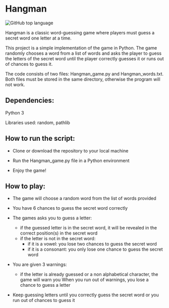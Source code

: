 # Hangman
![GitHub top language](https://img.shields.io/github/languages/top/herrerovir/hangman-game)


Hangman is a classic word-guessing game where players must guess a secret word one letter at a time. 

This project is a simple implementation of the game in Python. The game randomly chooses a word from a list of words and asks the player to guess the letters of the secret word until the player correctly guesses it or runs out of chances to guess it. 

The code consists of two files: Hangman_game.py and Hangman_words.txt. Both files must be stored in the same directory, otherwise the program will not work. 

## Dependencies:

Python 3

Libraries used: random, pathlib

## How to run the script:

* Clone or download the repository to your local machine

* Run the Hangman_game.py file in a Python environment

* Enjoy the game!

## How to play:

* The game will choose a random word from the list of words provided

* You have 6 chances to guess the secret word correctly

* The games asks you to guess a letter:

	* if the guessed letter is in the secret word, it will be revealed in the correct position(s) in the secret word
	* if the letter is not in the secret word:
		* if it is a vowel: you lose two chances to guess the secret word
		* if it is a consonant: you only lose one chance to guess the secret word

* You are given 3 warnings:
	* if the letter is already guessed or a non alphabetical character, the game will warn you
	When you run out of warnings, you lose a chance to guess a letter

* Keep guessing letters until you correctly guess the secret word or you run out of chances to guess it
